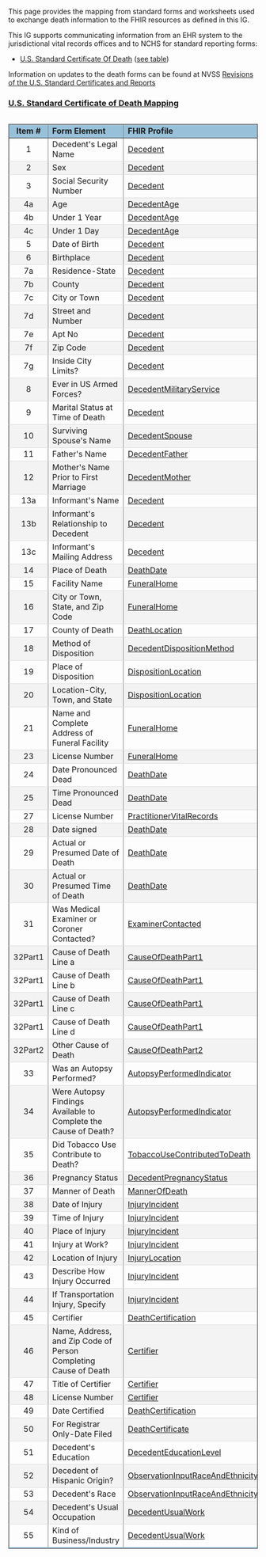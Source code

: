 <style>
    table.style1 { 
        border-collapse: collapse; 
        width: 100%; 
        table-layout: fixed;
    }  
    table.style1 tbody tr {
    border-bottom: 1px solid #dddddd;
    } 
    table.style1 tbody tr:nth-of-type(even) { 
        background-color: #f3f3f3; 
    } 
    table.style1 tbody tr:last-of-type {
    border-bottom: 2px solid #98c1d9;
    }
    </style>
This page provides the mapping from standard forms and worksheets used to exchange death information to the FHIR resources as defined in this IG.

This IG supports communicating information from an EHR system to the jurisdictional vital records offices and to NCHS for standard reporting forms:
 * [U.S. Standard Certificate Of Death](https://www.cdc.gov/nchs/data/dvs/DEATH11-03final-ACC.pdf) ([see table](vrdr_forms_mapping.html#us-standard-certificate-of-death-mapping))

Information on updates to the death forms can be found at NVSS [Revisions of the U.S. Standard Certificates and Reports](https://www.cdc.gov/nchs/nvss/revisions-of-the-us-standard-certificates-and-reports.htm)

### <a href='https://www.cdc.gov/nchs/data/dvs/DEATH11-03final-ACC.pdf'>U.S. Standard Certificate of Death Mapping</a>

<table  align='left' border='1' class='style1' cellpadding='1' cellspacing='1'>
<thead>
  <tr>
    <td style='background-color:#98c1d9; text-align: center; width: 5%;'><b>Item #</b></td>
    <td style='background-color:#98c1d9; width: 25%;'><b>Form Element</b></td>
    <td style='background-color:#98c1d9; width: 25%;'><b>FHIR Profile</b></td>
    <td style='background-color:#98c1d9; width: 20%;'><b>FHIR Field</b></td>
  </tr>
</thead>
<tbody>
<tr>
  <td style='text-align: center'>1</td>
  <td>Decedent's Legal Name</td>
  <td><a href='StructureDefinition-vrdr-decedent.html'>Decedent</a></td>
  <td>name</td>
</tr>
<tr>
  <td style='text-align: center'>2</td>
  <td>Sex</td>
  <td><a href='StructureDefinition-vrdr-decedent.html'>Decedent</a></td>
  <td><a href='StructureDefinition-NVSS-SexAtDeath.html'>extension:NVSS-SexAtDeath</a></td>
</tr>
<tr>
  <td style='text-align: center'>3</td>
  <td>Social Security Number</td>
  <td><a href='StructureDefinition-vrdr-decedent.html'>Decedent</a></td>
  <td>identifier:SSN</td>
</tr>
<tr>
  <td style='text-align: center'>4a</td>
  <td>Age</td>
  <td><a href='StructureDefinition-vrdr-decedent-age.html'>DecedentAge</a></td>
  <td>value</td>
</tr>
<tr>
  <td style='text-align: center'>4b</td>
  <td>Under 1 Year</td>
  <td><a href='StructureDefinition-vrdr-decedent-age.html'>DecedentAge</a></td>
  <td>value</td>
</tr>
<tr>
  <td style='text-align: center'>4c</td>
  <td>Under 1 Day</td>
  <td><a href='StructureDefinition-vrdr-decedent-age.html'>DecedentAge</a></td>
  <td>value</td>
</tr>
<tr>
  <td style='text-align: center'>5</td>
  <td>Date of Birth</td>
  <td><a href='StructureDefinition-vrdr-decedent.html'>Decedent</a></td>
  <td>birthDate</td>
</tr>
<tr>
  <td style='text-align: center'>6</td>
  <td>Birthplace</td>
  <td><a href='StructureDefinition-vrdr-decedent.html'>Decedent</a></td>
  <td><a href='http://hl7.org/fhir/extensions/StructureDefinition-patient-birthPlace.html'>extension:birthPlace</a></td>
</tr>
<tr>
  <td style='text-align: center'>7a</td>
  <td>Residence-State</td>
  <td><a href='StructureDefinition-vrdr-decedent.html'>Decedent</a></td>
  <td>address.state</td>
</tr>
<tr>
  <td style='text-align: center'>7b</td>
  <td>County</td>
  <td><a href='StructureDefinition-vrdr-decedent.html'>Decedent</a></td>
  <td>address.district</td>
</tr>
<tr>
  <td style='text-align: center'>7c</td>
  <td>City or Town</td>
  <td><a href='StructureDefinition-vrdr-decedent.html'>Decedent</a></td>
  <td>address.city</td>
</tr>
<tr>
  <td style='text-align: center'>7d</td>
  <td>Street and Number</td>
  <td><a href='StructureDefinition-vrdr-decedent.html'>Decedent</a></td>
  <td>address.line</td>
</tr>
<tr>
  <td style='text-align: center'>7e</td>
  <td>Apt No</td>
  <td><a href='StructureDefinition-vrdr-decedent.html'>Decedent</a></td>
  <td><a href='{{site.data.fhir.ver.hl7fhirusvrcommonlibrary}}/StructureDefinition-UnitOrAptNumber.html'>address.extension:unitnumber</a></td>
</tr>
<tr>
  <td style='text-align: center'>7f</td>
  <td>Zip Code</td>
  <td><a href='StructureDefinition-vrdr-decedent.html'>Decedent</a></td>
  <td>address.postalCode</td>
</tr>
<tr>
  <td style='text-align: center'>7g</td>
  <td>Inside City Limits?</td>
  <td><a href='StructureDefinition-vrdr-decedent.html'>Decedent</a></td>
  <td><a href='{{site.data.fhir.ver.hl7fhirusvrcommonlibrary}}/StructureDefinition-Extension-within-city-limits-indicator-vr.html'>address.extension:withinCityLimitsIndicator</a></td>
</tr>
<tr>
  <td style='text-align: center'>8</td>
  <td>Ever in US Armed Forces?</td>
  <td><a href='StructureDefinition-vrdr-decedent-military-service.html'>DecedentMilitaryService</a></td>
  <td>value</td>
</tr>
<tr>
  <td style='text-align: center'>9</td>
  <td>Marital Status at Time of Death</td>
  <td><a href='StructureDefinition-vrdr-decedent.html'>Decedent</a></td>
  <td>maritalStatus</td>
</tr>
<tr>
  <td style='text-align: center'>10</td>
  <td>Surviving Spouse's Name</td>
  <td><a href='StructureDefinition-vrdr-decedent-spouse.html'>DecedentSpouse</a></td>
  <td>name</td>
</tr>
<tr>
  <td style='text-align: center'>11</td>
  <td>Father's Name</td>
  <td><a href='StructureDefinition-vrdr-decedent-father.html'>DecedentFather</a></td>
  <td>name</td>
</tr>
<tr>
  <td style='text-align: center'>12</td>
  <td>Mother's Name Prior to First Marriage</td>
  <td><a href='StructureDefinition-vrdr-decedent-mother.html'>DecedentMother</a></td>
  <td>name , name.use = maiden</td>
</tr>
<tr>
  <td style='text-align: center'>13a</td>
  <td>Informant's Name</td>
  <td><a href='StructureDefinition-vrdr-decedent.html'>Decedent</a></td>
  <td>contact.name</td>
</tr>
<tr>
  <td style='text-align: center'>13b</td>
  <td>Informant's Relationship to Decedent</td>
  <td><a href='StructureDefinition-vrdr-decedent.html'>Decedent</a></td>
  <td>contact.type.text</td>
</tr>
<tr>
  <td style='text-align: center'>13c</td>
  <td>Informant's Mailing Address</td>
  <td><a href='StructureDefinition-vrdr-decedent.html'>Decedent</a></td>
  <td>contact.type.address</td>
</tr>
<tr>
  <td style='text-align: center'>14</td>
  <td>Place of Death</td>
  <td><a href='StructureDefinition-vrdr-death-date.html'>DeathDate</a></td>
  <td>component[placeOfDeath].value</td>
</tr>
<tr>
  <td style='text-align: center'>15</td>
  <td>Facility Name</td>
  <td><a href='StructureDefinition-vrdr-funeral-home.html'>FuneralHome</a></td>
  <td>name</td>
</tr>
<tr>
  <td style='text-align: center'>16</td>
  <td>City or Town, State, and Zip Code</td>
  <td><a href='StructureDefinition-vrdr-funeral-home.html'>FuneralHome</a></td>
  <td>address</td>
</tr>
<tr>
  <td style='text-align: center'>17</td>
  <td>County of Death</td>
  <td><a href='StructureDefinition-vrdr-death-location.html'>DeathLocation</a></td>
  <td>address.district</td>
</tr>
<tr>
  <td style='text-align: center'>18</td>
  <td>Method of Disposition</td>
  <td><a href='StructureDefinition-vrdr-decedent-disposition-method.html'>DecedentDispositionMethod</a></td>
  <td>value</td>
</tr>
<tr>
  <td style='text-align: center'>19</td>
  <td>Place of Disposition</td>
  <td><a href='StructureDefinition-vrdr-disposition-location.html'>DispositionLocation</a></td>
  <td>name</td>
</tr>
<tr>
  <td style='text-align: center'>20</td>
  <td>Location-City, Town, and State</td>
  <td><a href='StructureDefinition-vrdr-disposition-location.html'>DispositionLocation</a></td>
  <td>address</td>
</tr>
<tr>
  <td style='text-align: center'>21</td>
  <td>Name and Complete Address of Funeral Facility</td>
  <td><a href='StructureDefinition-vrdr-funeral-home.html'>FuneralHome</a></td>
  <td>name, address</td>
</tr>
<tr>
  <td style='text-align: center'>23</td>
  <td>License Number</td>
  <td><a href='StructureDefinition-vrdr-funeral-home.html'>FuneralHome</a></td>
  <td>identifier:NPI</td>
</tr>
<tr>
  <td style='text-align: center'>24</td>
  <td>Date Pronounced Dead</td>
  <td><a href='StructureDefinition-vrdr-death-date.html'>DeathDate</a></td>
  <td>component[datetimePronouncedDead ].valueDateTime</td>
</tr>
<tr>
  <td style='text-align: center'>25</td>
  <td>Time Pronounced Dead</td>
  <td><a href='StructureDefinition-vrdr-death-date.html'>DeathDate</a></td>
  <td>component[datetimePronouncedDead ].valueDateTime</td>
</tr>
<tr>
  <td style='text-align: center'>27</td>
  <td>License Number</td>
  <td><a href='{{site.data.fhir.ver.hl7fhirusvrcommonlibrary}}/StructureDefinition-Practitioner-vr.html'>PractitionerVitalRecords</a></td>
  <td>identifier:NPI</td>
</tr>
<tr>
  <td style='text-align: center'>28</td>
  <td>Date signed</td>
  <td><a href='StructureDefinition-vrdr-death-date.html'>DeathDate</a></td>
  <td>effective</td>
</tr>
<tr>
  <td style='text-align: center'>29</td>
  <td>Actual or Presumed Date of Death</td>
  <td><a href='StructureDefinition-vrdr-death-date.html'>DeathDate</a></td>
  <td>value</td>
</tr>
<tr>
  <td style='text-align: center'>30</td>
  <td>Actual or Presumed Time of Death</td>
  <td><a href='StructureDefinition-vrdr-death-date.html'>DeathDate</a></td>
  <td>value</td>
</tr>
<tr>
  <td style='text-align: center'>31</td>
  <td>Was Medical Examiner or Coroner Contacted?</td>
  <td><a href='StructureDefinition-vrdr-examiner-contacted.html'>ExaminerContacted</a></td>
  <td>value</td>
</tr>
<tr>
  <td style='text-align: center'>32Part1</td>
  <td>Cause of Death Line a</td>
  <td><a href='StructureDefinition-vrdr-cause-of-death-part1.html'>CauseOfDeathPart1</a></td>
  <td>value.text, component[lineNumber] = 1</td>
</tr>
<tr>
  <td style='text-align: center'>32Part1</td>
  <td>Cause of Death Line b</td>
  <td><a href='StructureDefinition-vrdr-cause-of-death-part1.html'>CauseOfDeathPart1</a></td>
  <td>value.text, component[lineNumber] = 2</td>
</tr>
<tr>
  <td style='text-align: center'>32Part1</td>
  <td>Cause of Death Line c</td>
  <td><a href='StructureDefinition-vrdr-cause-of-death-part1.html'>CauseOfDeathPart1</a></td>
  <td>value.text, component[lineNumber] = 3</td>
</tr>
<tr>
  <td style='text-align: center'>32Part1</td>
  <td>Cause of Death Line d</td>
  <td><a href='StructureDefinition-vrdr-cause-of-death-part1.html'>CauseOfDeathPart1</a></td>
  <td>value.text, component[lineNumber] = 4</td>
</tr>
<tr>
  <td style='text-align: center'>32Part2</td>
  <td>Other Cause of Death</td>
  <td><a href='StructureDefinition-vrdr-cause-of-death-part2.html'>CauseOfDeathPart2</a></td>
  <td>value.text</td>
</tr>
<tr>
  <td style='text-align: center'>33</td>
  <td>Was an Autopsy Performed?</td>
  <td><a href='StructureDefinition-vrdr-autopsy-performed-indicator.html'>AutopsyPerformedIndicator</a></td>
  <td>value</td>
</tr>
<tr>
  <td style='text-align: center'>34</td>
  <td>Were Autopsy Findings Available to Complete the Cause of Death?</td>
  <td><a href='StructureDefinition-vrdr-autopsy-performed-indicator.html'>AutopsyPerformedIndicator</a></td>
  <td>component[autopsyResultsAvailable].value</td>
</tr>
<tr>
  <td style='text-align: center'>35</td>
  <td>Did Tobacco Use Contribute to Death?</td>
  <td><a href='StructureDefinition-vrdr-tobacco-use-contributed-to-death.html'>TobaccoUseContributedToDeath</a></td>
  <td>value</td>
</tr>
<tr>
  <td style='text-align: center'>36</td>
  <td>Pregnancy Status</td>
  <td><a href='StructureDefinition-vrdr-decedent-pregnancy-status.html'>DecedentPregnancyStatus</a></td>
  <td>value</td>
</tr>
<tr>
  <td style='text-align: center'>37</td>
  <td>Manner of Death</td>
  <td><a href='StructureDefinition-vrdr-manner-of-death.html'>MannerOfDeath</a></td>
  <td>value</td>
</tr>
<tr>
  <td style='text-align: center'>38</td>
  <td>Date of Injury</td>
  <td><a href='StructureDefinition-vrdr-injury-incident.html'>InjuryIncident</a></td>
  <td>effective</td>
</tr>
<tr>
  <td style='text-align: center'>39</td>
  <td>Time of Injury</td>
  <td><a href='StructureDefinition-vrdr-injury-incident.html'>InjuryIncident</a></td>
  <td>effective</td>
</tr>
<tr>
  <td style='text-align: center'>40</td>
  <td>Place of Injury</td>
  <td><a href='StructureDefinition-vrdr-injury-incident.html'>InjuryIncident</a></td>
  <td>component[placeOfInjury].value.text</td>
</tr>
<tr>
  <td style='text-align: center'>41</td>
  <td>Injury at Work?</td>
  <td><a href='StructureDefinition-vrdr-injury-incident.html'>InjuryIncident</a></td>
  <td>component[workInjuryIndicator].value</td>
</tr>
<tr>
  <td style='text-align: center'>42</td>
  <td>Location of Injury</td>
  <td><a href='StructureDefinition-vrdr-injury-location.html'>InjuryLocation</a></td>
  <td>address</td>
</tr>
<tr>
  <td style='text-align: center'>43</td>
  <td>Describe How Injury Occurred</td>
  <td><a href='StructureDefinition-vrdr-injury-incident.html'>InjuryIncident</a></td>
  <td>value.text</td>
</tr>
<tr>
  <td style='text-align: center'>44</td>
  <td>If Transportation Injury, Specify</td>
  <td><a href='StructureDefinition-vrdr-injury-incident.html'>InjuryIncident</a></td>
  <td>component[transportationRole].value</td>
</tr>
<tr>
  <td style='text-align: center'>45</td>
  <td>Certifier</td>
  <td><a href='StructureDefinition-vrdr-death-certification.html'>DeathCertification</a></td>
  <td>performer.function</td>
</tr>
<tr>
  <td style='text-align: center'>46</td>
  <td>Name, Address, and Zip Code of Person Completing Cause of Death</td>
  <td><a href='StructureDefinition-vrdr-certifier.html'>Certifier</a></td>
  <td>name, address</td>
</tr>
<tr>
  <td style='text-align: center'>47</td>
  <td>Title of Certifier</td>
  <td><a href='StructureDefinition-vrdr-certifier.html'>Certifier</a></td>
  <td>qualification</td>
</tr>
<tr>
  <td style='text-align: center'>48</td>
  <td>License Number</td>
  <td><a href='StructureDefinition-vrdr-certifier.html'>Certifier</a></td>
  <td>identifier:NPI</td>
</tr>
<tr>
  <td style='text-align: center'>49</td>
  <td>Date Certified</td>
  <td><a href='StructureDefinition-vrdr-death-certification.html'>DeathCertification</a></td>
  <td>performed</td>
</tr>
<tr>
  <td style='text-align: center'>50</td>
  <td>For Registrar Only-Date Filed</td>
  <td><a href='StructureDefinition-vrdr-death-certificate.html'>DeathCertificate</a></td>
  <td>date</td>
</tr>
<tr>
  <td style='text-align: center'>51</td>
  <td>Decedent's Education</td>
  <td><a href='StructureDefinition-vrdr-decedent-education-level.html'>DecedentEducationLevel</a></td>
  <td>value</td>
</tr>
<tr>
  <td style='text-align: center'>52</td>
  <td>Decedent of Hispanic Origin?</td>
  <td><a href='{{site.data.fhir.ver.hl7fhirusvrcommonlibrary}}/StructureDefinition-input-race-and-ethnicity-vr.html'>ObservationInputRaceAndEthnicityVitalRecords</a></td>
  <td>component.value, subject is Decedent</td>
</tr>
<tr>
  <td style='text-align: center'>53</td>
  <td>Decedent's Race</td>
  <td><a href='{{site.data.fhir.ver.hl7fhirusvrcommonlibrary}}/StructureDefinition-input-race-and-ethnicity-vr.html'>ObservationInputRaceAndEthnicityVitalRecords</a></td>
  <td>component.value, subject is Decedent</td>
</tr>
<tr>
  <td style='text-align: center'>54</td>
  <td>Decedent's Usual Occupation</td>
  <td><a href='StructureDefinition-vrdr-decedent-usual-work.html'>DecedentUsualWork</a></td>
  <td>value.text</td>
</tr>
<tr>
  <td style='text-align: center'>55</td>
  <td>Kind of Business/Industry</td>
  <td><a href='StructureDefinition-vrdr-decedent-usual-work.html'>DecedentUsualWork</a></td>
  <td>component [odh-UsualIndustry].value.text</td>
</tr>
</tbody>
</table>
